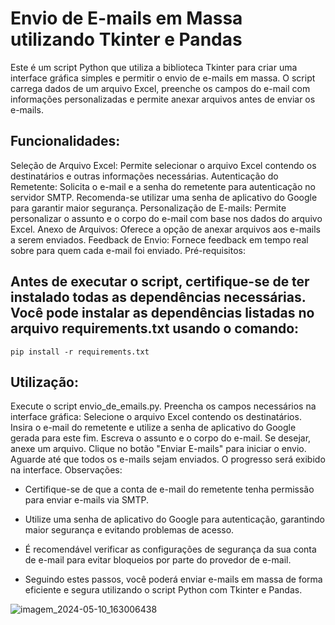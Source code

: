 # Envio de E-mails em Massa utilizando Tkinter e Pandas

Este é um script Python que utiliza a biblioteca Tkinter para criar uma interface gráfica simples e permitir o envio de e-mails em massa. O script carrega dados de um arquivo Excel, preenche os campos do e-mail com informações personalizadas e permite anexar arquivos antes de enviar os e-mails.

## Funcionalidades:

Seleção de Arquivo Excel: Permite selecionar o arquivo Excel contendo os destinatários e outras informações necessárias.
Autenticação do Remetente: Solicita o e-mail e a senha do remetente para autenticação no servidor SMTP. Recomenda-se utilizar uma senha de aplicativo do Google para garantir maior segurança.
Personalização de E-mails: Permite personalizar o assunto e o corpo do e-mail com base nos dados do arquivo Excel.
Anexo de Arquivos: Oferece a opção de anexar arquivos aos e-mails a serem enviados.
Feedback de Envio: Fornece feedback em tempo real sobre para quem cada e-mail foi enviado.
Pré-requisitos:

## Antes de executar o script, certifique-se de ter instalado todas as dependências necessárias. Você pode instalar as dependências listadas no arquivo requirements.txt usando o comando:


`pip install -r requirements.txt`


## Utilização:

Execute o script envio_de_emails.py.
Preencha os campos necessários na interface gráfica:
Selecione o arquivo Excel contendo os destinatários.
Insira o e-mail do remetente e utilize a senha de aplicativo do Google gerada para este fim.
Escreva o assunto e o corpo do e-mail.
Se desejar, anexe um arquivo.
Clique no botão "Enviar E-mails" para iniciar o envio.
Aguarde até que todos os e-mails sejam enviados. O progresso será exibido na interface.
Observações:

* Certifique-se de que a conta de e-mail do remetente tenha permissão para enviar e-mails via SMTP.

* Utilize uma senha de aplicativo do Google para autenticação, garantindo maior segurança e evitando problemas de acesso.

* É recomendável verificar as configurações de segurança da sua conta de e-mail para evitar bloqueios por parte do provedor de e-mail.

* Seguindo estes passos, você poderá enviar e-mails em massa de forma eficiente e segura utilizando o script Python com Tkinter e Pandas.


![imagem_2024-05-10_163006438](https://github.com/gabztoo/Automa-o-de-Email/assets/162667498/683be1b8-eea4-405a-b10f-2611d73ebeae)
